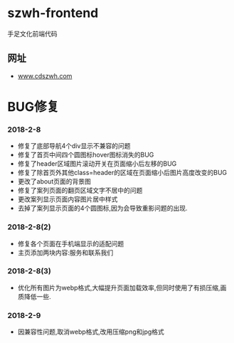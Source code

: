 # szwh-frontend
手足文化前端代码

## 网址
- www.cdszwh.com

# BUG修复
### 2018-2-8
- 修复了底部导航4个div显示不兼容的问题
- 修复了首页中间四个圆图标hover图标消失的BUG
- 修复了header区域图片滚动开关在页面缩小后左移的BUG
- 修复了除首页外其他class=header的区域在页面缩小后图片高度改变的BUG
- 更改了about页面的背景图
- 修复了案列页面的翻页区域文字不居中的问题
- 更改案列显示页面内容图片居中样式
- 去掉了案列显示页面的4个圆图标,因为会导致重影问题的出现.

### 2018-2-8(2)
- 修复各个页面在手机端显示的适配问题
- 主页添加两块内容:服务和联系我们

### 2018-2-8(3)
- 优化所有图片为webp格式,大幅提升页面加载效率,但同时使用了有损压缩,画质降低一些.
### 2018-2-9
- 因兼容性问题,取消webp格式,改用压缩png和jpg格式
